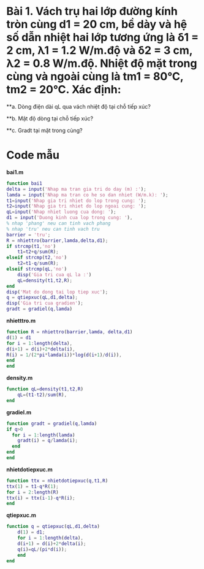 # Bài 1. Vách trụ hai lớp đường kính tròn cùng d1 = 20 cm, bề dày và hệ số dẫn nhiệt hai lớp tương ứng là δ1 = 2 cm, λ1 = 1.2 W/m.độ và δ2 = 3 cm, λ2 = 0.8 W/m.độ. Nhiệt độ mặt trong cùng và ngoài cùng là tm1 = 80°C, tm2 = 20°C. Xác định:
**a. Dòng
điện dài qL qua vách nhiệt độ tại chỗ tiếp xúc?

**b. Mật độ dòng tại chỗ tiếp xúc?

**c. Gradt tại mặt trong cùng?

# Code mẫu

**bai1.m**
```matlab
function bai1
delta = input('Nhap ma tran gia tri do day (m) :');
lamda = input('Nhap ma tran co he so dan nhiet (W/m.k): ');
t1=input('Nhap gia tri nhiet do lop trong cung: ');
t2=input('Nhap gia tri nhiet do lop ngoai cung: ');
qL=input('Nhap nhiet luong cua dong: ');
d1 = input('Duong kinh cua lop trong cung: '),
% nhap 'phang' neu can tinh vach phang
% nhap 'tru' neu can tinh vach tru
barrier = 'tru';
R = nhiettro(barrier,lamda,delta,d1);
if strcmp(t1,'no')
    t1=t2+q/sum(R);
elseif strcmp(t2,'no')
    t2=t1-q/sum(R);
elseif strcmp(qL,'no')
    disp('Gia tri cua qL la :')
    qL=density(t1,t2,R);
end
disp('Mat do dong tai lop tiep xuc');
q = qtiepxuc(qL,d1,delta);
disp('Gia tri cua gradien');
gradt = gradiel(q,lamda)
```

**nhietttro.m**
```matlab
function R = nhiettro(barrier,lamda, delta,d1)
d(1) = d1
for i = 1:length(delta),
d(i+1) = d(i)+2*delta(i),
R(i) = 1/(2*pi*lamda(i))*log(d(i+1)/d(i)),
end
end
```

**density.m**
```matlab
function qL=density(t1,t2,R)
    qL=(t1-t2)/sum(R),     
end
```

**gradiel.m**
```matlab
function gradt = gradiel(q,lamda)
if q>0
  for i = 1:length(lamda)
    gradt(i) = q/lamda(i);
  end
end
end
```

**nhietdotiepxuc.m**
```matlab
function ttx = nhietdotiepxuc(q,t1,R)
ttx(1) = t1-q*R(1);
for i = 2:length(R)
ttx(i) = ttx(i-1)-q*R(i);
end
```

**qtiepxuc.m**
```matlab
function q = qtiepxuc(qL,d1,delta)
    d(1) = d1;
    for i = 1:length(delta),
    d(i+1) = d(i)+2*delta(i);
    q(i)=qL/(pi*d(i));
    end
end
```
